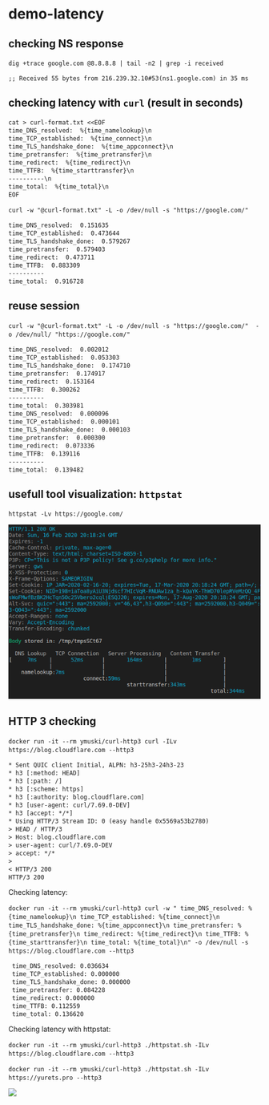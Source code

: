 # demo-latency

## checking NS response

`dig +trace google.com @8.8.8.8 | tail -n2 | grep -i received`
```
;; Received 55 bytes from 216.239.32.10#53(ns1.google.com) in 35 ms
```

## checking latency with `curl` (result in seconds)

```
cat > curl-format.txt <<EOF
time_DNS_resolved:  %{time_namelookup}\n
time_TCP_established:  %{time_connect}\n
time_TLS_handshake_done:  %{time_appconnect}\n
time_pretransfer:  %{time_pretransfer}\n
time_redirect:  %{time_redirect}\n
time_TTFB:  %{time_starttransfer}\n
----------\n
time_total:  %{time_total}\n
EOF
```

`curl -w "@curl-format.txt" -L -o /dev/null -s "https://google.com/"`

```
time_DNS_resolved:  0.151635
time_TCP_established:  0.473644
time_TLS_handshake_done:  0.579267
time_pretransfer:  0.579403
time_redirect:  0.473711
time_TTFB:  0.883309
----------
time_total:  0.916728
```

## reuse session
`curl -w "@curl-format.txt" -L -o /dev/null -s "https://google.com/"  -o /dev/null/ "https://google.com/"`
```
time_DNS_resolved:  0.002012
time_TCP_established:  0.053303
time_TLS_handshake_done:  0.174710
time_pretransfer:  0.174917
time_redirect:  0.153164
time_TTFB:  0.300262
----------
time_total:  0.303981
time_DNS_resolved:  0.000096
time_TCP_established:  0.000101
time_TLS_handshake_done:  0.000103
time_pretransfer:  0.000300
time_redirect:  0.073336
time_TTFB:  0.139116
----------
time_total:  0.139482
```

## usefull tool visualization: `httpstat`
`httpstat -Lv https://google.com/`

![](httpstat.png?raw=true)

## HTTP 3 checking

`docker run -it --rm ymuski/curl-http3 curl -ILv https://blog.cloudflare.com --http3`

```
* Sent QUIC client Initial, ALPN: h3-25h3-24h3-23
* h3 [:method: HEAD]
* h3 [:path: /]
* h3 [:scheme: https]
* h3 [:authority: blog.cloudflare.com]
* h3 [user-agent: curl/7.69.0-DEV]
* h3 [accept: */*]
* Using HTTP/3 Stream ID: 0 (easy handle 0x5569a53b2780)
> HEAD / HTTP/3
> Host: blog.cloudflare.com
> user-agent: curl/7.69.0-DEV
> accept: */*
> 
< HTTP/3 200
HTTP/3 200
```
Checking latency:

`docker run -it --rm ymuski/curl-http3 curl -w " time_DNS_resolved: %{time_namelookup}\n time_TCP_established: %{time_connect}\n time_TLS_handshake_done: %{time_appconnect}\n time_pretransfer: %{time_pretransfer}\n time_redirect: %{time_redirect}\n time_TTFB: %{time_starttransfer}\n time_total: %{time_total}\n" -o /dev/null -s https://blog.cloudflare.com --http3`

```
 time_DNS_resolved: 0.036634
 time_TCP_established: 0.000000
 time_TLS_handshake_done: 0.000000
 time_pretransfer: 0.084228
 time_redirect: 0.000000
 time_TTFB: 0.112559
 time_total: 0.136620
```
Checking latency with httpstat:

`docker run -it --rm ymuski/curl-http3 ./httpstat.sh -ILv https://blog.cloudflare.com --http3`

`docker run -it --rm ymuski/curl-http3 ./httpstat.sh -ILv https://yurets.pro --http3`

![](https://raw.githubusercontent.com/yurymuski/curl-http3/master/httpstat.png)